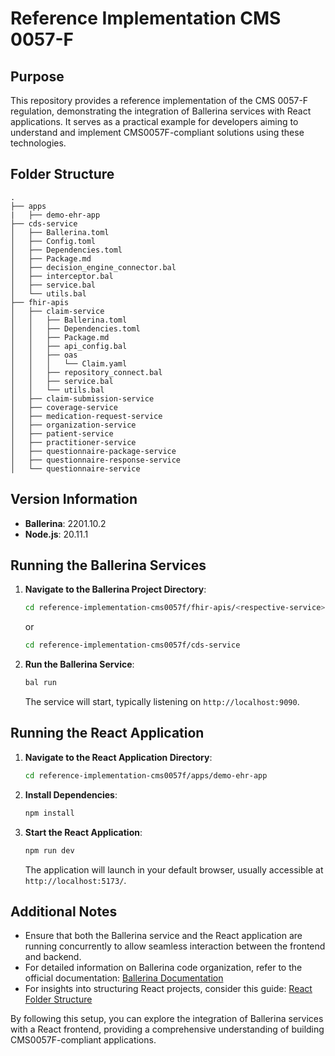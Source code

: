 # Reference Implementation CMS 0057-F

## Purpose

This repository provides a reference implementation of the CMS 0057-F regulation, demonstrating the integration of Ballerina services with React applications. It serves as a practical example for developers aiming to understand and implement CMS0057F-compliant solutions using these technologies.

## Folder Structure

```
.
├── apps
|   ├── demo-ehr-app
├── cds-service
│   ├── Ballerina.toml
│   ├── Config.toml
│   ├── Dependencies.toml
│   ├── Package.md
│   ├── decision_engine_connector.bal
│   ├── interceptor.bal
│   ├── service.bal
│   └── utils.bal
├── fhir-apis
│   ├── claim-service
│   │   ├── Ballerina.toml
│   │   ├── Dependencies.toml
│   │   ├── Package.md
│   │   ├── api_config.bal
│   │   ├── oas
│   │   │   └── Claim.yaml
│   │   ├── repository_connect.bal
│   │   ├── service.bal
│   │   └── utils.bal
│   ├── claim-submission-service
│   ├── coverage-service
│   ├── medication-request-service
│   ├── organization-service
│   ├── patient-service
│   ├── practitioner-service
│   ├── questionnaire-package-service
│   ├── questionnaire-response-service
│   └── questionnaire-service
```

## Version Information

- **Ballerina**: 2201.10.2
- **Node.js**: 20.11.1

## Running the Ballerina Services

1. **Navigate to the Ballerina Project Directory**:

   ```bash
   cd reference-implementation-cms0057f/fhir-apis/<respective-service>
   ```

   or

   ```bash
   cd reference-implementation-cms0057f/cds-service
   ```

2. **Run the Ballerina Service**:

   ```bash
   bal run
   ```

   The service will start, typically listening on `http://localhost:9090`.

## Running the React Application

1. **Navigate to the React Application Directory**:

   ```bash
   cd reference-implementation-cms0057f/apps/demo-ehr-app
   ```

2. **Install Dependencies**:

   ```bash
   npm install
   ```

3. **Start the React Application**:

   ```bash
   npm run dev
   ```

   The application will launch in your default browser, usually accessible at `http://localhost:5173/`.

## Additional Notes

- Ensure that both the Ballerina service and the React application are running concurrently to allow seamless interaction between the frontend and backend.
- For detailed information on Ballerina code organization, refer to the official documentation: [Ballerina Documentation](https://ballerina.io/learn/organize-ballerina-code/)
- For insights into structuring React projects, consider this guide: [React Folder Structure](https://blog.webdevsimplified.com/2022-07/react-folder-structure/)

By following this setup, you can explore the integration of Ballerina services with a React frontend, providing a comprehensive understanding of building CMS0057F-compliant applications.
